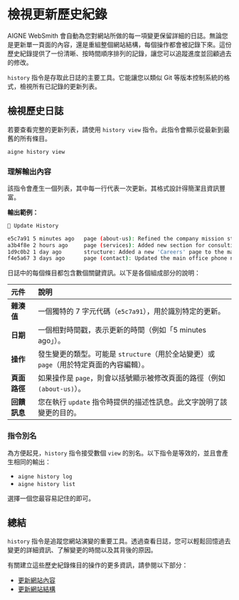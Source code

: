 # 檢視更新歷史紀錄

AIGNE WebSmith 會自動為您對網站所做的每一項變更保留詳細的日誌。無論您是更新單一頁面的內容，還是重組整個網站結構，每個操作都會被記錄下來。這份歷史紀錄提供了一份清晰、按時間順序排列的記錄，讓您可以追蹤進度並回顧過去的修改。

`history` 指令是存取此日誌的主要工具。它能讓您以類似 Git 等版本控制系統的格式，檢視所有已記錄的更新列表。

## 檢視歷史日誌

若要查看完整的更新列表，請使用 `history view` 指令。此指令會顯示從最新到最舊的所有條目。

```bash 終端機 icon=lucide:terminal
aigne history view
```

### 理解輸出內容

該指令會產生一個列表，其中每一行代表一次更新。其格式設計得簡潔且資訊豐富。

**輸出範例：**

```bash
📜 Update History

e5c7a91 5 minutes ago   page (about-us): Refined the company mission statement
a3b4f8e 2 hours ago     page (services): Added new section for consulting services
1d9c0b2 1 day ago       structure: Added a new 'Careers' page to the main menu
f4e5a67 3 days ago      page (contact): Updated the main office phone number
```

日誌中的每個條目都包含數個關鍵資訊。以下是各個組成部分的說明：

| 元件 | 說明 |
| :--- | :--- |
| **雜湊值** | 一個獨特的 7 字元代碼（`e5c7a91`），用於識別特定的更新。 |
| **日期** | 一個相對時間戳，表示更新的時間（例如「5 minutes ago」）。 |
| **操作** | 發生變更的類型。可能是 `structure`（用於全站變更）或 `page`（用於特定頁面的內容編輯）。 |
| **頁面路徑** | 如果操作是 `page`，則會以括號顯示被修改頁面的路徑（例如 `(about-us)`）。 |
| **回饋訊息** | 您在執行 `update` 指令時提供的描述性訊息。此文字說明了該變更的目的。 |

### 指令別名

為方便起見，`history` 指令接受數個 `view` 的別名。以下指令是等效的，並且會產生相同的輸出：

-   `aigne history log`
-   `aigne history list`

選擇一個您最容易記住的即可。

## 總結

`history` 指令是追蹤您網站演變的重要工具。透過查看日誌，您可以輕鬆回憶過去變更的詳細資訊、了解變更的時間以及其背後的原因。

有關建立這些歷史紀錄條目的操作的更多資訊，請參閱以下部分：
-   [更新網站內容](./core-tasks-updating-website-content.md)
-   [更新網站結構](./core-tasks-updating-website-content-updating-website-structure.md)